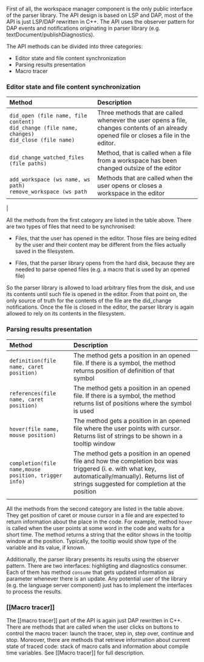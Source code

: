First of all, the workspace manager component is the only public interface of the parser library. The API design is based on LSP and DAP, most of the API is just LSP/DAP rewritten in C++. The API uses the observer pattern for DAP events and notifications originating in parser library (e.g. textDocument/publishDiagnostics).

The API methods can be divided into three categories:

-   Editor state and file content synchronization
-   Parsing results presentation
-   Macro tracer

### Editor state and file content synchronization

| Method                                            | Description |
|:--------------------------------------------------|:------------|
|`did_open (file name, file content)` <br> `did_change (file name, changes)` <br> `did_close (file name)`|Three methods that are called whenever the user opens a file, changes contents of an already opened file or closes a file in the editor.|
|`did_change_watched_files (file paths)`|Method, that is called when a file from a workspace has been changed outsize of the editor|
| `add_workspace (ws name, ws path)` <br> `remove_workspace (ws path` |Methods that are called when the user opens or closes a workspace in the editor|
|

All the methods from the first category are listed in the table above. There are two types of files that need to be synchronised:

-   Files, that the user has opened in the editor. Those files are being edited by the user and their content may be different from the files actually saved in the filesystem.

-   Files, that the parser library opens from the hard disk, because they are needed to parse opened files (e.g. a macro that is used by an opened file)

So the parser library is allowed to load arbitrary files from the disk, and use its contents until such file is opened in the editor. From that point on, the only source of truth for the contents of the file are the did\_change notifications. Once the file is closed in the editor, the parser library is again allowed to rely on its contents in the filesystem.

### Parsing results presentation

| Method                                               | Description |
|:-----------------------------------------------------|:------------|
| `definition(file name, caret position)` |The method gets a position in an opened file. If there is a symbol, the method returns position of definition of that symbol|
| `references(file name, caret position)` |The method gets a position in an opened file. If there is a symbol, the method returns list of positions where the symbol is used|
| `hover(file name, mouse position)`      |The method gets a position in an opened file where the user points with cursor. Returns list of strings to be shown in a tooltip window|
| `completion(file name,mouse position, trigger info)`                 |The method gets a position in an opened file and how the completion box was triggered (i. e. with what key, automatically/manually). Returns list of strings suggested for completion at the position|
|                                                      |             |

All the methods from the second category are listed in the table above. They get position of caret or mouse cursor in a file and are expected to return information about the place in the code. For example, method `hover` is called when the user points at some word in the code and waits for a short time. The method returns a string that the editor shows in the tooltip window at the position. Typically, the tooltip would show type of the variable and its value, if known.

Additionally, the parser library presents its results using the observer pattern. There are two interfaces: highligting and diagnostics consumer. Each of them has method `consume` that gets updated information as parameter whenever there is an update. Any potential user of the library (e.g. the language server component) just has to implement the interfaces to process the results.

### [[Macro tracer]]

The [[macro tracer]] part of the API is again just DAP rewritten in C++. There are methods that are called when the user clicks on buttons to control the macro tracer: launch the tracer, step in, step over, continue and stop. Moreover, there are methods that retrieve information about current state of traced code: stack of macro calls and information about compile time variables. See [[Macro tracer]] for full description.

